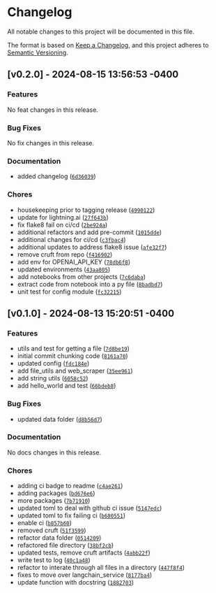 # Changelog

All notable changes to this project will be documented in this file.

The format is based on [Keep a Changelog](https://keepachangelog.com/en/1.1.0/),
and this project adheres to [Semantic Versioning](https://semver.org/spec/v2.0.0.html).

## [v0.2.0] - 2024-08-15 13:56:53 -0400

### Features

No feat changes in this release.

### Bug Fixes

No fix changes in this release.

### Documentation

- added changelog ([`6d36039`](https://github.com/mpazaryna/aiforge/commit/6d36039f05e10fa23764d35be75a7ee5b88407a9))

### Chores

- housekeeping prior to tagging release ([`4990122`](https://github.com/mpazaryna/aiforge/commit/49901220c6176ac6bbb2d5d7d60861b52355a2fe))
- update for lightning.ai ([`27f643b`](https://github.com/mpazaryna/aiforge/commit/27f643b9b7f7cfbe2221f7cdd6e48dd64af15ffd))
- fix flake8 fail on ci/cd ([`2be924a`](https://github.com/mpazaryna/aiforge/commit/2be924a902565c4144a4216d6ab594046488b4d3))
- additional refactors and add pre-commit ([`1015dde`](https://github.com/mpazaryna/aiforge/commit/1015dde7593f2a5973ebeadade8a379b9c4ac023))
- additional changes for ci/cd ([`c3fbac4`](https://github.com/mpazaryna/aiforge/commit/c3fbac4bf563a9d2f7f4a42f5744a34245535eb9))
- additional updates to address flake8 issue ([`afe32f7`](https://github.com/mpazaryna/aiforge/commit/afe32f7a8880133b194f0d99cd577ef84ff22e1c))
- remove cruft from repo ([`f416902`](https://github.com/mpazaryna/aiforge/commit/f416902624909da94925234d652678cb796c26a6))
- add env for OPENAI_API_KEY ([`78db6f8`](https://github.com/mpazaryna/aiforge/commit/78db6f840e27a4518e27a587d49c0ca14e8c687b))
- updated environments ([`43aa805`](https://github.com/mpazaryna/aiforge/commit/43aa8059ef0b7b71e62a1527d7fbc6c3d96a7649))
- add notebooks from other projects ([`7c6daba`](https://github.com/mpazaryna/aiforge/commit/7c6daba041703af470e7f1a6572044df93adeca1))
- extract code from notebook into a py file ([`8badbd7`](https://github.com/mpazaryna/aiforge/commit/8badbd71116ace6b6f29d2090125b2d18337c8e1))
- unit test for config module ([`fc32215`](https://github.com/mpazaryna/aiforge/commit/fc32215a4bb0f221747542e6f67adac5aba9246b))

## [v0.1.0] - 2024-08-13 15:20:51 -0400

### Features

- utils and test for getting a file ([`7d8be19`](https://github.com/mpazaryna/aiforge/commit/7d8be19dd6fb8f65fe4a4ec889daa26ab345a45c))
- initial commit chunking code ([`8161a70`](https://github.com/mpazaryna/aiforge/commit/8161a70afffa6af1bf15ffafb2cbdeb625c79a7b))
- updated config ([`fdc184e`](https://github.com/mpazaryna/aiforge/commit/fdc184e563298e33d732003d2dfb1726d2e52e7e))
- add file_utils and web_scraper ([`35ee961`](https://github.com/mpazaryna/aiforge/commit/35ee96120a69b2a1e502476ea9c1c6d159b32441))
- add string utils ([`6058c52`](https://github.com/mpazaryna/aiforge/commit/6058c5230dee11330e9f830153a27d4749d1b41b))
- add hello_world and test ([`66bdeb8`](https://github.com/mpazaryna/aiforge/commit/66bdeb89b8ee0a33b042427dc5c10fe0efb17ee7))

### Bug Fixes

- updated data folder ([`d8b56d7`](https://github.com/mpazaryna/aiforge/commit/d8b56d780463f769d1fb41a017b1a15545b6b5db))

### Documentation

No docs changes in this release.

### Chores

- adding ci badge to readme ([`c4ae261`](https://github.com/mpazaryna/aiforge/commit/c4ae2616dd6a574f3bc38d0beac5179370464bf4))
- adding packages ([`bd676e6`](https://github.com/mpazaryna/aiforge/commit/bd676e64b32088692fff1f15287eea699592b9ea))
- more packages ([`7b71910`](https://github.com/mpazaryna/aiforge/commit/7b71910fc9857d1fa24a0e409b763ee65a636eef))
- updated toml to deal with github ci issue ([`5147edc`](https://github.com/mpazaryna/aiforge/commit/5147edc82942b98425e979e1f3e234d0b6b98356))
- updated toml to fix failing ci ([`b680551`](https://github.com/mpazaryna/aiforge/commit/b680551336e23da6e228abfb25e2261545a112a6))
- enable ci ([`b857b60`](https://github.com/mpazaryna/aiforge/commit/b857b6012e80c2a57d30f26760b3a132362013dd))
- removed cruft ([`51f3599`](https://github.com/mpazaryna/aiforge/commit/51f3599314a79053f7184d7e31f1ac3509fdcd70))
- refactor data folder ([`0514209`](https://github.com/mpazaryna/aiforge/commit/0514209e52bd1147375d6d4ff5a4c43179d1a1d8))
- refactored file directory ([`38bf2cb`](https://github.com/mpazaryna/aiforge/commit/38bf2cb5e418aba22e53bbdcc832189c190d3e7d))
- updated tests, remove cruft artifacts ([`4abb22f`](https://github.com/mpazaryna/aiforge/commit/4abb22fbe3f00bb566fb7234ed558ad7c18028d6))
- write test to log ([`40c1a48`](https://github.com/mpazaryna/aiforge/commit/40c1a48ef65956fb9c463831b1003784b9f95de4))
- refactor to interate through all files in a directory ([`447f8f4`](https://github.com/mpazaryna/aiforge/commit/447f8f4ce5458051b817d1b75ad23ade0bcc3d87))
- fixes to move over langchain_service ([`8177ba4`](https://github.com/mpazaryna/aiforge/commit/8177ba4ffb4cbcf6681d7b7e54c6073b085d7d6c))
- update function with docstring ([`1882703`](https://github.com/mpazaryna/aiforge/commit/1882703c0c1154b67aea4eeafbc069caa946c9eb))
